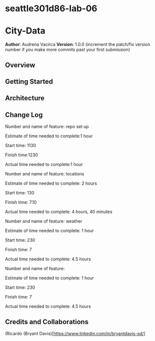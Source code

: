 # seattle301d86-lab-06
# City-Data

**Author**: Audrena Vacirca
**Version**: 1.0.0 (increment the patch/fix version number if you make more commits past your first submission)

## Overview
<!-- Provide a high level overview of what this application is and why you are building it, beyond the fact that it's an assignment for this class. (i.e. What's your problem domain?) -->

## Getting Started
<!-- What are the steps that a user must take in order to build this app on their own machine and get it running? -->

## Architecture
<!-- Provide a detailed description of the application design. What technologies (languages, libraries, etc) you're using, and any other relevant design information. -->

## Change Log
Number and name of feature: repo set up

Estimate of time needed to complete:1 hour

Start time: 1130

Finish time:1230

Actual time needed to complete:1 hour

Number and name of feature: locations

Estimate of time needed to complete: 2 hours

Start time: 130

Finish time: 7.10

Actual time needed to complete: 4 hours, 40 minutes

Number and name of feature: weather

Estimate of time needed to complete: 1 hour

Start time: 230

Finish time: 7

Actual time needed to complete: 4.5 hours

Number and name of feature: 

Estimate of time needed to complete: 1 hour

Start time: 230

Finish time: 7

Actual time needed to complete: 4.5 hours


## Credits and Collaborations
(Ricardo 
(Bryant Davis)[https://www.linkedin.com/in/bryantdavis-sd/]